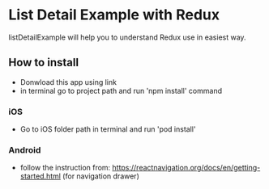 # List Detail Example with Redux

listDetailExample will help you to understand Redux use in easiest way.

## How to install
  - Donwload this app using link
  - in terminal go to project path and run 'npm install' command
 ### iOS 
  - Go to iOS folder path in terminal and run 'pod install'

### Android 
  - follow the instruction from: https://reactnavigation.org/docs/en/getting-started.html (for navigation drawer)